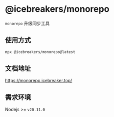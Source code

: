 # @icebreakers/monorepo

`monorepo` 升级同步工具

## 使用方式

```sh
npx @icebreakers/monorepo@latest
```

## 文档地址

https://monorepo.icebreaker.top/

## 需求环境

Nodejs >= `v20.11.0`
